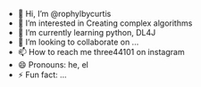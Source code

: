 - 👋 Hi, I’m @rophylbycurtis
- 👀 I’m interested in Creating complex algorithms
- 🌱 I’m currently learning python, DL4J
- 💞️ I’m looking to collaborate on ...
- 📫 How to reach me three44101 on instagram
- 😄 Pronouns: he, el
- ⚡ Fun fact: ...

<!---
rophylbycurtis/rophylbycurtis is a ✨ special ✨ repository because its `README.md` (this file) appears on your GitHub profile.
You can click the Preview link to take a look at your changes.
--->
